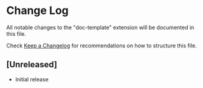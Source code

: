 # Change Log

All notable changes to the "doc-template" extension will be documented in this file.

Check [Keep a Changelog](http://keepachangelog.com/) for recommendations on how to structure this file.

## [Unreleased]

- Initial release